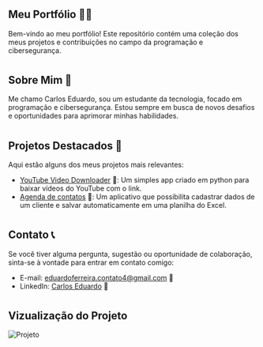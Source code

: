 ## Meu Portfólio 👨‍💻

Bem-vindo ao meu portfólio! Este repositório contém uma coleção dos meus projetos e contribuições no campo da programação e cibersegurança.
#
## Sobre Mim 📖

Me chamo Carlos Eduardo, sou um estudante da tecnologia, focado em programação e cibersegurança. Estou sempre em busca de novos desafios e oportunidades para aprimorar minhas habilidades.
#
## Projetos Destacados 🚀

Aqui estão alguns dos meus projetos mais relevantes:

- [YouTube Video Downloader](https://github.com/Ferreira61/youtube-download-video) 🎥: Um simples app criado em python para baixar vídeos do YouTube com o link.
- [Agenda de contatos](https://github.com/Ferreira61/cadastro-clientes) 📇: Um aplicativo que possibilita cadastrar dados de um cliente e salvar automaticamente em uma planilha do Excel.
#
## Contato 📞

Se você tiver alguma pergunta, sugestão ou oportunidade de colaboração, sinta-se à vontade para entrar em contato comigo:

- E-mail: eduardoferreira.contato4@gmail.com 📧
- LinkedIn: [Carlos Eduardo](https://www.linkedin.com/in/carloseduardo61/) 💼
#

## Vizualização do Projeto
![Projeto](https://media.discordapp.net/attachments/583373172137525288/1121660185929330800/image.png?width=832&height=473)

